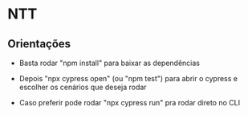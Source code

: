 # NTT

## Orientações

- Basta rodar "npm install" para baixar as dependências 

- Depois "npx cypress open" (ou "npm test") para abrir o cypress e escolher os cenários que deseja rodar

- Caso preferir pode rodar "npx cypress run" pra rodar direto no CLI